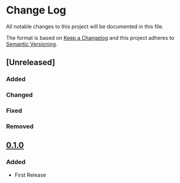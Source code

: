 # Change Log
All notable changes to this project will be documented in this file.

The format is based on [Keep a Changelog](http://keepachangelog.com/)
and this project adheres to [Semantic Versioning](http://semver.org/).

## [Unreleased]
### Added

### Changed

### Fixed

### Removed

## [0.1.0]
### Added
- First Release

[0.1.0]: https://github.com/bryanwweber/UConnRCMPy/compare/491975d84317abdaf289c01be02567ab33bbc390...v0.1.0
